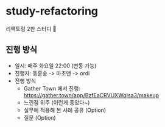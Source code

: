 # study-refactoring
리팩토링 2판 스터디 🌱

## 진행 방식

- 일시: 매주 화요일 22:00 (변동 가능)
- 진행자: 동훈송 -> 마초맨 -> ordi
- 진행 방식
  - Gather Town 에서 진행: https://gather.town/app/BzfEaCRVUXWqIsa3/makeup
  - 느낀점 위주 (이런게 종았다~)
  - 실무에 적용해 본 사례 공유 (Option)
  - 질문 (Option)
